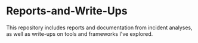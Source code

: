# Reports-and-Write-Ups

This repository includes reports and documentation from incident analyses, as well as write-ups on tools and frameworks I've explored.
